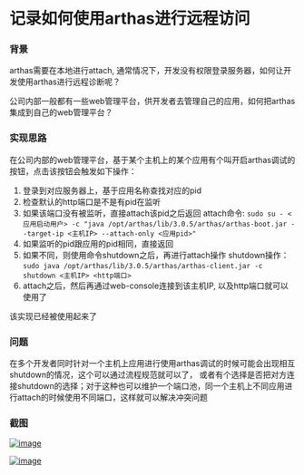 # 记录如何使用arthas进行远程访问

### 背景

arthas需要在本地进行attach, 通常情况下，开发没有权限登录服务器，如何让开发使用arthas进行远程诊断呢？

公司内部一般都有一些web管理平台，供开发者去管理自己的应用，如何把arthas集成到自己的web管理平台？

### 实现思路

在公司内部的web管理平台，基于某个主机上的某个应用有个叫开启arthas调试的按钮，点击该按钮会触发如下操作：

1. 登录到对应服务器上，基于应用名称查找对应的pid
2. 检查默认的http端口是不是有pid在监听
3. 如果该端口没有被监听，直接attach该pid之后返回
   attach命令: `sudo su - <应用启动用户> -c "java /opt/arthas/lib/3.0.5/arthas/arthas-boot.jar --target-ip <主机IP> --attach-only <应用pid>"`
4. 如果监听的pid跟应用的pid相同，直接返回
5. 如果不同，则使用命令shutdown之后，再进行attach操作
   shutdown操作：`sudo java /opt/arthas/lib/3.0.5/arthas/arthas-client.jar -c shutdown <主机IP> <http端口>`
6. attach之后，然后再通过web-console连接到该主机IP, 以及http端口就可以使用了

该实现已经被使用起来了

### 问题

在多个开发者同时针对一个主机上应用进行使用arthas调试的时候可能会出现相互shutdown的情况，这个可以通过流程规范就可以了， 或者有个选择是否把对方连接shutdown的选择；对于这种也可以维护一个端口池，同一个主机上不同应用进行attach的时候使用不同端口，这样就可以解决冲突问题

### 截图

[![image](https://user-images.githubusercontent.com/7914597/51069492-1f108980-166b-11e9-87c0-c51b1e6e37c5.png)](https://user-images.githubusercontent.com/7914597/51069492-1f108980-166b-11e9-87c0-c51b1e6e37c5.png)

[![image](https://user-images.githubusercontent.com/7914597/51069497-394a6780-166b-11e9-838b-1653bcdaa908.png)](https://user-images.githubusercontent.com/7914597/51069497-394a6780-166b-11e9-838b-1653bcdaa908.png)